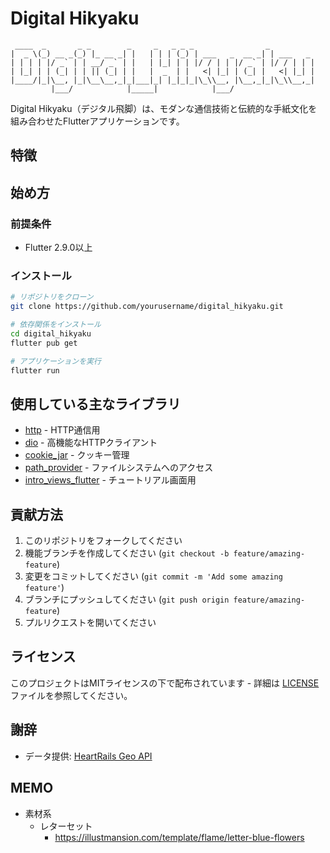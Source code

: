 # Digital Hikyaku

~~~ 
 ____  _       _ _        _     _   _ _ _                _          
|  _ \(_) __ _(_) |_ __ _| |   | | | (_) | ___   _  __ _| | ___   _ 
| | | | |/ _` | | __/ _` | |   | |_| | | |/ / | | |/ _` | |/ / | | |
| |_| | | (_| | | || (_| | |   |  _  | |   <| |_| | (_| |   <| |_| |
|____/|_|\__, |_|\__\__,_|_|___|_| |_|_|_|\_\\__, |\__,_|_|\_\\__,_|
         |___/            |_____|            |___/                   
~~~

Digital Hikyaku（デジタル飛脚）は、モダンな通信技術と伝統的な手紙文化を組み合わせたFlutterアプリケーションです。

## 特徴


## 始め方

### 前提条件

- Flutter 2.9.0以上

### インストール

```bash
# リポジトリをクローン
git clone https://github.com/yourusername/digital_hikyaku.git

# 依存関係をインストール
cd digital_hikyaku
flutter pub get

# アプリケーションを実行
flutter run
```

## 使用している主なライブラリ

- [http](https://pub.dev/packages/http) - HTTP通信用
- [dio](https://pub.dev/packages/dio) - 高機能なHTTPクライアント
- [cookie_jar](https://pub.dev/packages/cookie_jar) - クッキー管理
- [path_provider](https://pub.dev/packages/path_provider) - ファイルシステムへのアクセス
- [intro_views_flutter](https://pub.dev/packages/intro_views_flutter) - チュートリアル画面用

## 貢献方法

1. このリポジトリをフォークしてください
2. 機能ブランチを作成してください (`git checkout -b feature/amazing-feature`)
3. 変更をコミットしてください (`git commit -m 'Add some amazing feature'`)
4. ブランチにプッシュしてください (`git push origin feature/amazing-feature`)
5. プルリクエストを開いてください

## ライセンス

このプロジェクトはMITライセンスの下で配布されています - 詳細は [LICENSE](LICENSE) ファイルを参照してください。

## 謝辞

- データ提供: [HeartRails Geo API](https://geoapi.heartrails.com/)

## MEMO
- 素材系
    - レターセット
        - https://illustmansion.com/template/flame/letter-blue-flowers
